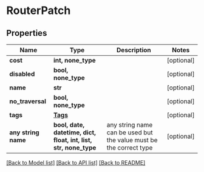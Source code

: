 # RouterPatch


## Properties
Name | Type | Description | Notes
------------ | ------------- | ------------- | -------------
**cost** | **int, none_type** |  | [optional] 
**disabled** | **bool, none_type** |  | [optional] 
**name** | **str** |  | [optional] 
**no_traversal** | **bool, none_type** |  | [optional] 
**tags** | [**Tags**](Tags.md) |  | [optional] 
**any string name** | **bool, date, datetime, dict, float, int, list, str, none_type** | any string name can be used but the value must be the correct type | [optional]

[[Back to Model list]](../README.md#documentation-for-models) [[Back to API list]](../README.md#documentation-for-api-endpoints) [[Back to README]](../README.md)


